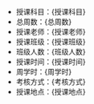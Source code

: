 
- 授课科目：{授课科目}
- 总周数：{总周数}
- 授课老师：{授课老师}
- 授课班级：{授课班级}
- 班级人数：{班级人数}
- 授课时间：{授课时间}
- 周学时：{周学时}
- 考核方式：{考核方式}
- 授课地点：{授课地点}